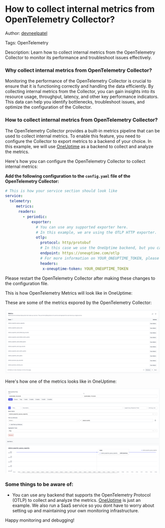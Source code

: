 # How to collect internal metrics from OpenTelemetry Collector?

Author: [devneelpatel](https://www.github.com/devneelpatel)

Tags: OpenTelemetry

Description: Learn how to collect internal metrics from the OpenTelemetry Collector to monitor its performance and troubleshoot issues effectively.

### Why collect internal metrics from OpenTelemetry Collector?

Monitoring the performance of the OpenTelemetry Collector is crucial to ensure that it is functioning correctly and handling the data efficiently. By collecting internal metrics from the Collector, you can gain insights into its resource usage, throughput, latency, and other key performance indicators. This data can help you identify bottlenecks, troubleshoot issues, and optimize the configuration of the Collector.

### How to collect internal metrics from OpenTelemetry Collector?

The OpenTelemetry Collector provides a built-in metrics pipeline that can be used to collect internal metrics. To enable this feature, you need to configure the Collector to export metrics to a backend of your choice. In this example, we will use [OneUptime](https://oneuptime.com) as a backend to collect and analyze the metrics.

Here's how you can configure the OpenTelemetry Collector to collect internal metrics:

**Add the following configuration to the `config.yaml` file of the OpenTelemetry Collector:**

```yaml
# This is how your service section should look like
service:
  telemetry:
     metrics:
      readers:
        - periodic:
            exporter:
              # You can use any supported exporter here. 
              # In this example, we are using the OTLP HTTP exporter.
              otlp:
                protocol: http/protobuf
                # In this case we use the OneUptime backend, but you can use any other backend that supports OTLP.
                endpoint: https://oneuptime.com/otlp
                # For more information on YOUR_ONEUPTIME_TOKEN, please refer to the OneUptime documentation here: https://oneuptime.com/docs/telemetry/open-telemetry
                headers:
                 x-oneuptime-token: YOUR_ONEUPTIME_TOKEN
```

Please restart the OpenTelemetry Collector after making these changes to the configuration file.

This is how OpenTelemetry Metrics will look like in OneUptime:

These are some of the metrics expored by the OpenTelemetry Collector:

![metric-list](./metrics-list.png)

Here's how one of the metrics looks like in OneUptime:

![metric-details](./metric-details.png)


### Some things to be aware of:

- You can use any backend that supports the OpenTelemetry Protocol (OTLP) to collect and analyze the metrics. [OneUptime](https://oneuptime.com) is just an example. We also run a SaaS service so you dont have to worry about setting up and maintaining your own monitoring infrastructure.

Happy monitoring and debugging!